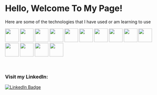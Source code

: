 
 
       
# Hello, Welcome To My Page!


 Here are some of the technologies that I have used or am learning to use
<p>
            <img src="https://cdn.jsdelivr.net/gh/devicons/devicon/icons/java/java-original.svg" width="45" height="45"/> 
            <img src="https://cdn.jsdelivr.net/gh/devicons/devicon/icons/javascript/javascript-original.svg" width="45" height="45"/>
            <img src="https://cdn.jsdelivr.net/gh/devicons/devicon/icons/mysql/mysql-original.svg" width="45" height="45" />
            <img src="https://cdn.jsdelivr.net/gh/devicons/devicon/icons/bootstrap/bootstrap-original.svg" width="45" height="45"  />          
            <img src="https://cdn.jsdelivr.net/gh/devicons/devicon/icons/codepen/codepen-plain.svg" width="45" height="45" />          
            <img src="https://cdn.jsdelivr.net/gh/devicons/devicon/icons/mongodb/mongodb-original.svg" width="45" height="45" />          
            <img src="https://cdn.jsdelivr.net/gh/devicons/devicon/icons/nodejs/nodejs-original-wordmark.svg" width="45" height="45" />
            <img src="https://cdn.jsdelivr.net/gh/devicons/devicon/icons/react/react-original.svg" width="45" height="45" />         
            <img src="https://cdn.jsdelivr.net/gh/devicons/devicon/icons/spring/spring-plain.svg" width="45" height="45"  />        
            <img src="https://cdn.jsdelivr.net/gh/devicons/devicon/icons/ubuntu/ubuntu-plain-wordmark.svg" width="45" height="45"  />
            <img src="https://cdn.jsdelivr.net/gh/devicons/devicon/icons/npm/npm-original-wordmark.svg" width="45" height="45" />       
            <img src="https://cdn.jsdelivr.net/gh/devicons/devicon/icons/handlebars/handlebars-original.svg" width="45" height="45" />         
            <img src="https://cdn.jsdelivr.net/gh/devicons/devicon/icons/angularjs/angularjs-original.svg" width="45" height="45" />
            <img src="https://cdn.jsdelivr.net/gh/devicons/devicon/icons/vscode/vscode-original-wordmark.svg" width="45" height="45"  />          
 </p>         
</br>

### Visit my LinkedIn:
[![LinkedIn Badge](https://img.shields.io/badge/LinkedIn-Profile-informational?style=flat&logo=linkedin&logoColor=white&color=0D76A8)]([https://www.linkedin.com/in/rebecca-needham-engineer/])








